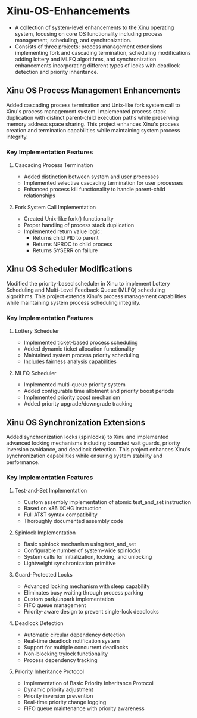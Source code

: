 # Xinu-OS-Enhancements
- A collection of system-level enhancements to the Xinu operating system, focusing on core OS functionality including process management, scheduling, and synchronization. 
- Consists of three projects: process management extensions implementing fork and cascading termination, scheduling modifications adding lottery and MLFQ algorithms, and synchronization enhancements incorporating different types of locks with deadlock detection and priority inheritance.

## Xinu OS Process Management Enhancements
Added cascading process termination and Unix-like fork system call to Xinu's process management system. Implemented process stack duplication with distinct parent-child execution paths while preserving memory address space sharing. This project enhances Xinu's process creation and termination capabilities while maintaining system process integrity.

### Key Implementation Features

1. Cascading Process Termination
   - Added distinction between system and user processes
   - Implemented selective cascading termination for user processes
   - Enhanced process kill functionality to handle parent-child relationships
  
2. Fork System Call Implementation
   - Created Unix-like fork() functionality
   - Proper handling of process stack duplication
   - Implemented return value logic:
     - Returns child PID to parent
     - Returns NPROC to child process
     - Returns SYSERR on failure

## Xinu OS Scheduler Modifications
Modified the priority-based scheduler in Xinu to implement Lottery Scheduling and Multi-Level Feedback Queue (MLFQ) scheduling algorithms. This project extends Xinu's process management capabilities while maintaining system process scheduling integrity.

### Key Implementation Features

1. Lottery Scheduler
   - Implemented ticket-based process scheduling
   - Added dynamic ticket allocation functionality
   - Maintained system process priority scheduling
   - Includes fairness analysis capabilities

2. MLFQ Scheduler
   - Implemented multi-queue priority system
   - Added configurable time allotment and priority boost periods
   - Implemented priority boost mechanism
   - Added priority upgrade/downgrade tracking

## Xinu OS Synchronization Extensions
Added synchronization locks (spinlocks) to Xinu and implemented advanced locking mechanisms including bounded wait guards, priority inversion avoidance, and deadlock detection. This project enhances Xinu's synchronization capabilities while ensuring system stability and performance.

### Key Implementation Features

1. Test-and-Set Implementation
   - Custom assembly implementation of atomic test_and_set instruction
   - Based on x86 XCHG instruction
   - Full AT&T syntax compatibility
   - Thoroughly documented assembly code

2. Spinlock Implementation
   - Basic spinlock mechanism using test_and_set
   - Configurable number of system-wide spinlocks
   - System calls for initialization, locking, and unlocking
   - Lightweight synchronization primitive

3. Guard-Protected Locks
   - Advanced locking mechanism with sleep capability
   - Eliminates busy waiting through process parking
   - Custom park/unpark implementation
   - FIFO queue management
   - Priority-aware design to prevent single-lock deadlocks

4. Deadlock Detection
   - Automatic circular dependency detection
   - Real-time deadlock notification system
   - Support for multiple concurrent deadlocks
   - Non-blocking trylock functionality
   - Process dependency tracking

5. Priority Inheritance Protocol
   - Implementation of Basic Priority Inheritance Protocol
   - Dynamic priority adjustment
   - Priority inversion prevention
   - Real-time priority change logging
   - FIFO queue maintenance with priority awareness
